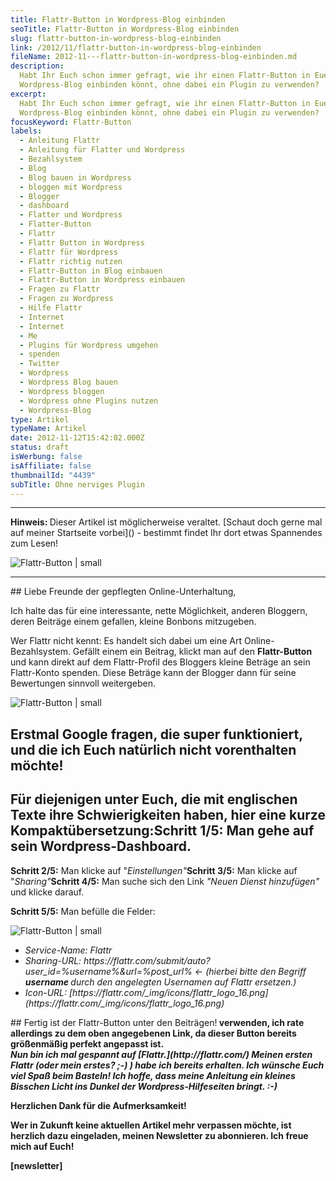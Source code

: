 ```yaml
---
title: Flattr-Button in Wordpress-Blog einbinden
seoTitle: Flattr-Button in Wordpress-Blog einbinden
slug: flattr-button-in-wordpress-blog-einbinden
link: /2012/11/flattr-button-in-wordpress-blog-einbinden
fileName: 2012-11---flattr-button-in-wordpress-blog-einbinden.md
description:
  Habt Ihr Euch schon immer gefragt, wie ihr einen Flattr-Button in Euer
  Wordpress-Blog einbinden könnt, ohne dabei ein Plugin zu verwenden?
excerpt:
  Habt Ihr Euch schon immer gefragt, wie ihr einen Flattr-Button in Euer
  Wordpress-Blog einbinden könnt, ohne dabei ein Plugin zu verwenden?
focusKeyword: Flattr-Button
labels:
  - Anleitung Flattr
  - Anleitung für Flatter und Wordpress
  - Bezahlsystem
  - Blog
  - Blog bauen in Wordpress
  - bloggen mit Wordpress
  - Blogger
  - dashboard
  - Flatter und Wordpress
  - Flatter-Button
  - Flattr
  - Flattr Button in Wordpress
  - Flattr für Wordpress
  - Flattr richtig nutzen
  - Flattr-Button in Blog einbauen
  - Flattr-Button in Wordpress einbauen
  - Fragen zu Flattr
  - Fragen zu Wordpress
  - Hilfe Flattr
  - Internet
  - Internet
  - Me
  - Plugins für Wordpress umgehen
  - spenden
  - Twitter
  - Wordpress
  - Wordpress Blog bauen
  - Wordpress bloggen
  - Wordpress ohne Plugins nutzen
  - Wordpress-Blog
type: Artikel
typeName: Artikel
date: 2012-11-12T15:42:02.000Z
status: draft
isWerbung: false
isAffiliate: false
thumbnailId: "4439"
subTitle: Ohne nerviges Plugin
---
```


<hr /><strong>Hinweis: </strong>Dieser Artikel ist möglicherweise veraltet.  [Schaut doch gerne mal auf meiner Startseite vorbei]()  - bestimmt findet Ihr dort etwas Spannendes zum Lesen!

![Flattr-Button | small](http://cardamonchai.com/wp-content/uploads/2012/11/wordpress1-320x335.jpg)

<hr />## Liebe Freunde der gepflegten Online-Unterhaltung,

Ich halte das für eine interessante, nette Möglichkeit, anderen Bloggern, deren
Beiträge einem gefallen, kleine Bonbons mitzugeben.

Wer Flattr nicht kennt: Es handelt sich dabei um eine Art Online-Bezahlsystem.
Gefällt einem ein Beitrag, klickt man auf den <strong>Flattr-Button</strong> und
kann direkt auf dem Flattr-Profil des Bloggers kleine Beträge an sein
Flattr-Konto spenden. Diese Beträge kann der Blogger dann für seine Bewertungen
sinnvoll weitergeben.

![Flattr-Button | small](http://cardamonchai.com/wp-content/uploads/2012/11/wordpress2-320x305.jpg)

## Erstmal Google fragen, die super funktioniert, und die ich Euch natürlich nicht vorenthalten möchte!

## Für diejenigen unter Euch, die mit englischen Texte ihre Schwierigkeiten haben, hier eine kurze Kompaktübersetzung:<strong>Schritt 1/5:</strong> Man gehe auf sein Wordpress-Dashboard.

<strong>Schritt 2/5:</strong> Man klicke auf
"<em>Einstellungen"</em><strong>Schritt 3/5:</strong> Man klicke auf
"<em>Sharing"</em><strong>Schritt 4/5:</strong> Man suche sich den Link<em>
"Neuen Dienst hinzufügen"</em> und klicke darauf.

<strong>Schritt 5/5:</strong> Man befülle die Felder:

![Flattr-Button | small](http://cardamonchai.com/wp-content/uploads/2012/11/wordpress3-320x283.jpg)

<ul><li><em>Service-Name: Flattr</em></li><li><em>Sharing-URL: https://flattr.com/submit/auto?user_id=%username%&amp;url=%post_url% &lt;- (hierbei bitte den Begriff <b>username </b>durch den angelegten Usernamen auf Flattr ersetzen.)</em></li><li><em>Icon-URL:  [https://flattr.com/_img/icons/flattr_logo_16.png](https://flattr.com/_img/icons/flattr_logo_16.png) </em></li></ul>## Fertig ist der Flattr-Button unter den Beiträgen!<strong> verwenden, ich rate allerdings zu dem oben angegebenen Link, da dieser Button bereits größenmäßig perfekt angepasst ist.

<address>Nun bin ich mal gespannt auf  [Flattr.](http://flattr.com/)  Meinen ersten Flattr (oder mein erstes? ;-) ) habe ich bereits erhalten. Ich wünsche Euch viel Spaß beim Basteln! Ich hoffe, dass meine Anleitung ein kleines Bisschen Licht ins Dunkel der Wordpress-Hilfeseiten bringt. :-)</address>

Herzlichen Dank für die Aufmerksamkeit!

Wer in Zukunft keine aktuellen Artikel mehr verpassen möchte, ist herzlich dazu
eingeladen, meinen Newsletter zu abonnieren. Ich freue mich auf Euch!

[newsletter]
